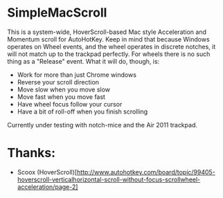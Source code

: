 # SimpleMacScroll
This is a system-wide, HoverScroll-based Mac style Acceleration and Momentum scroll for AutoHotKey. Keep in mind that because Windows operates on Wheel events, and the wheel operates in discrete notches, it will not match up to the trackpad perfectly. For wheels there is no such thing as a "Release" event. What it will do, though, is:

* Work for more than just Chrome windows
* Reverse your scroll direction
* Move slow when you move slow
* Move fast when you move fast
* Have wheel focus follow your cursor
* Have a bit of roll-off when you finish scrolling

Currently under testing with notch-mice and the Air 2011 trackpad.


# Thanks: 
* Scoox (HoverScroll)[http://www.autohotkey.com/board/topic/99405-hoverscroll-verticalhorizontal-scroll-without-focus-scrollwheel-acceleration/page-2]
